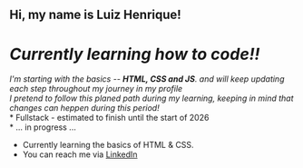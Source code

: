 ## Hi, my name is Luiz Henrique!

# _Currently learning how to code!!_

*I'm starting with the basics -- __HTML, CSS and JS__. and will keep updating each step throughout my journey in my profile* <br>
  *I pretend to follow this planed path during my learning, keeping in mind that changes can heppen during this period!* <br>
    * Fullstack - estimated to finish until the start of 2026 <br>
    * ... in progress ... <br>

- Currently learning the basics of HTML & CSS.
- You can reach me via [LinkedIn](https://www.linkedin.com/in/luiz-henrique-melo-fernandes-da-costa-341054307/)  
